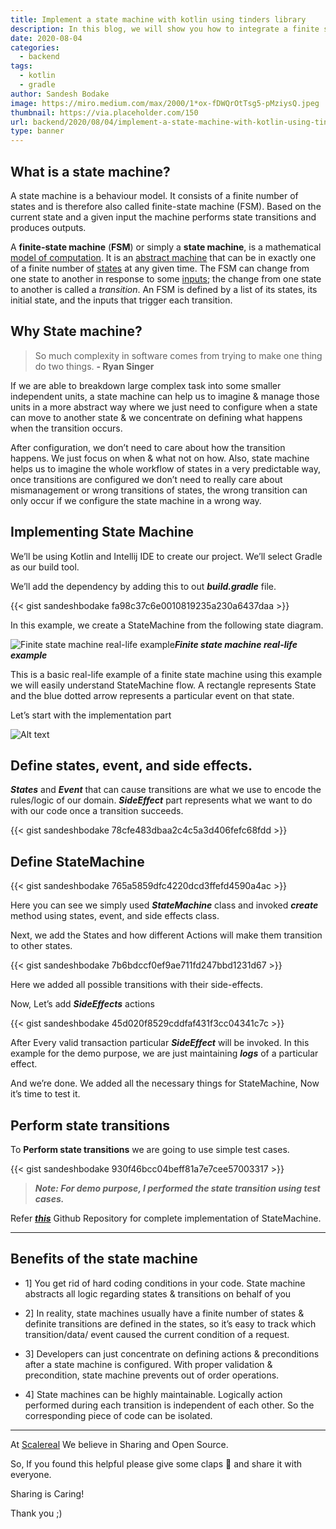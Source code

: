 ```yaml
---
title: Implement a state machine with kotlin using tinders library
description: In this blog, we will show you how to integrate a finite state machine in kotlin using Tinder’s library.
date: 2020-08-04
categories:
  - backend
tags:
  - kotlin
  - gradle
author: Sandesh Bodake
image: https://miro.medium.com/max/2000/1*ox-fDWQrOtTsg5-pMziysQ.jpeg
thumbnail: https://via.placeholder.com/150
url: backend/2020/08/04/implement-a-state-machine-with-kotlin-using-tinders-library.html
type: banner
---
```


## What is a state machine?

A state machine is a behaviour model. It consists of a finite number of states and is therefore also called finite-state machine (FSM). Based on the current state and a given input the machine performs state transitions and produces outputs.

A **finite-state machine** (**FSM**) or simply a **state machine**, is a mathematical [model of computation](https://en.wikipedia.org/wiki/Model_of_computation). It is an [abstract machine](https://en.wikipedia.org/wiki/Abstract_machine) that can be in exactly one of a finite number of [states](https://en.wikipedia.org/wiki/State_(computer_science)) at any given time. The FSM can change from one state to another in response to some [inputs](https://en.wikipedia.org/wiki/Input_(computer_science)); the change from one state to another is called a *transition*. An FSM is defined by a list of its states, its initial state, and the inputs that trigger each transition.

## Why State machine?
> So much complexity in software comes from trying to make one thing do two things.
**- Ryan Singer**

If we are able to breakdown large complex task into some smaller independent units, a state machine can help us to imagine & manage those units in a more abstract way where we just need to configure when a state can move to another state & we concentrate on defining what happens when the transition occurs.

After configuration, we don’t need to care about how the transition happens. We just focus on when & what not on how. Also, state machine helps us to imagine the whole workflow of states in a very predictable way, once transitions are configured we don’t need to really care about mismanagement or wrong transitions of states, the wrong transition can only occur if we configure the state machine in a wrong way.

## Implementing State Machine

We’ll be using Kotlin and Intellij IDE to create our project. We’ll select Gradle as our build tool.

We’ll add the dependency by adding this to out ***build.gradle*** file.

{{< gist sandeshbodake fa98c37c6e0010819235a230a6437daa >}}

In this example, we create a StateMachine from the following state diagram.

![**Finite state machine real-life example**](https://cdn-images-1.medium.com/max/5738/1*4W0y7tLWXTrhTkevlLdbDw.jpeg)***Finite state machine real-life example***

This is a basic real-life example of a finite state machine using this example we will easily understand StateMachine flow. A rectangle represents State and the blue dotted arrow represents a particular event on that state.

Let’s start with the implementation part

![Alt text](https://media.giphy.com/media/QJvwBSGaoc4eI/giphy.gif)

## Define states, event, and side effects.

***States*** and ***Event*** that can cause transitions are what we use to encode the rules/logic of our domain. ***SideEffect*** part represents what we want to do with our code once a transition succeeds.

{{< gist sandeshbodake 78cfe483dbaa2c4c5a3d406fefc68fdd >}}

## Define StateMachine

{{< gist sandeshbodake 765a5859dfc4220dcd3ffefd4590a4ac >}}

Here you can see we simply used ***StateMachine*** class and invoked ***create*** method using states, event, and side effects class.

Next, we add the States and how different Actions will make them transition to other states.

{{< gist sandeshbodake 7b6bdccf0ef9ae711fd247bbd1231d67 >}}

Here we added all possible transitions with their side-effects.

Now, Let’s add ***SideEffects*** actions

{{< gist sandeshbodake 45d020f8529cddfaf431f3cc04341c7c >}}

After Every valid transaction particular ***SideEffect*** will be invoked. In this example for the demo purpose, we are just maintaining ***logs*** of a particular effect.

And we’re done. We added all the necessary things for StateMachine, Now it’s time to test it.

## Perform state transitions

To **Perform state transitions** we are going to use simple test cases.

{{< gist sandeshbodake 930f46bcc04beff81a7e7cee57003317 >}}

>***Note: For demo purpose, I performed the state transition using test cases.***

Refer [***this***](https://github.com/sandeshbodake/tinder-statemachine-example) Github Repository for complete implementation of StateMachine.

---

## Benefits of the state machine

* 1] You get rid of hard coding conditions in your code. State machine abstracts all logic regarding states & transitions on behalf of you

* 2] In reality, state machines usually have a finite number of states & definite transitions are defined in the states, so it’s easy to track which transition/data/ event caused the current condition of a request.

* 3] Developers can just concentrate on defining actions & preconditions after a state machine is configured. With proper validation & precondition, state machine prevents out of order operations.

* 4] State machines can be highly maintainable. Logically action performed during each transition is independent of each other. So the corresponding piece of code can be isolated.

---

At [Scalereal](https://scalereal.com/) We believe in Sharing and Open Source.

So, If you found this helpful please give some claps 👏 and share it with everyone.

Sharing is Caring!

Thank you ;)

